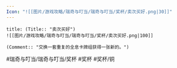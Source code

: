 ```yaml
---
Icon: "![[图片/游戏攻略/瑞奇与叮当/瑞奇与叮当/奖杯/卖次买好.png|30]]"
---
```

```ad-common-bronze-trophy
title: (Title:: "卖次买好")
![[图片/游戏攻略/瑞奇与叮当/瑞奇与叮当/奖杯/卖次买好.png|100]]

(Comment:: "交换一套重复的全息卡牌组获得一张新的。")
```

#瑞奇与叮当/瑞奇与叮当/奖杯 #奖杯 #奖杯/铜
